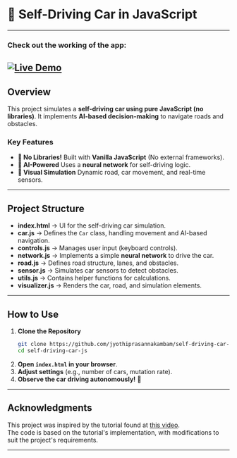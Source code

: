 # 🚗 Self-Driving Car in JavaScript  
---
### Check out the working of the app:
[![Live Demo](https://via.placeholder.com/600x300?text=Click+to+view+the+Live+Demo)](https://self-driving-car-js-no-libraries-jk.vercel.app/)
---
## Overview  
This project simulates a **self-driving car using pure JavaScript (no libraries)**. It implements **AI-based decision-making** to navigate roads and obstacles.  

### **Key Features**  
- **🚀 No Libraries!** Built with **Vanilla JavaScript** (No external frameworks).  
- **🧠 AI-Powered** Uses a **neural network** for self-driving logic.  
- **🎨 Visual Simulation** Dynamic road, car movement, and real-time sensors.  

---

## **Project Structure**  
- **index.html** → UI for the self-driving car simulation.  
- **car.js** → Defines the `Car` class, handling movement and AI-based navigation.  
- **controls.js** → Manages user input (keyboard controls).  
- **network.js** → Implements a simple **neural network** to drive the car.  
- **road.js** → Defines road structure, lanes, and obstacles.  
- **sensor.js** → Simulates car sensors to detect obstacles.  
- **utils.js** → Contains helper functions for calculations.  
- **visualizer.js** → Renders the car, road, and simulation elements.  

---

## **How to Use**  
1. **Clone the Repository**  
   ```sh
   git clone https://github.com/jyothiprasannakambam/self-driving-car-js.git
   cd self-driving-car-js
   ```
2. **Open `index.html` in your browser**.  
3. **Adjust settings** (e.g., number of cars, mutation rate).  
4. **Observe the car driving autonomously!** 🚗  

---

## **Acknowledgments**  
This project was inspired by the tutorial found at [this video](https://www.youtube.com/watch?v=Rs_rAxEsAvI).  
The code is based on the tutorial's implementation, with modifications to suit the project's requirements.  

---
